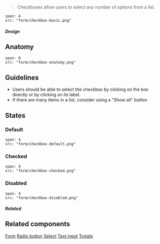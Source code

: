> Checkboxes allow users to select any number of options from a list.

```image
span: 4
src: "form/checkbox-basic.png"
```

##### Design

## Anatomy
<!-- TO-DO: Add the "show all" button to the Anatomy -->

```image
span: 6
src: "form/checkbox-anatomy.png"
```

## Guidelines
* Users should be able to select the checkbox by clicking on the box directly or by clicking on its label.
* If there are many items in a list, consider using a "Show all" button

## States

### Default
```image
span: 4
src: "form/checkbox-default.png"
```

### Checked
```image
span: 4
src: "form/checkbox-checked.png"
```

### Disabled
```image
span: 4
src: "form/checkbox-disabled.png"
```

##### Related

## Related components
[Form](/components/form)
[Radio button](/components/radio-button)
[Select](/components/select)
[Text input](/components/text-input)
[Toggle](/components/toggle)
